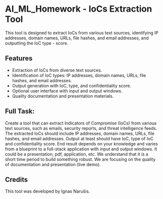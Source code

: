 # AI_ML_Homework - IoCs Extraction Tool

This tool is designed to extract IoCs from various text sources, identifying IP addresses, domain names, URLs, file hashes, and email addresses, and outputting the IoC type - score.

## Features

- Extraction of IoCs from diverse text sources.
- Identification of IoC types: IP addresses, domain names, URLs, file hashes, and email addresses.
- Output generation with IoC, type, and confidentiality score.
- Optional user interface with input and output windows.
- Quality documentation and presentation materials.

## Full Task:
Create a tool that can extract Indicators of Compromise (IoCs) from various text sources, such as emails, security reports, and threat intelligence feeds. The extracted IoCs should include IP addresses, domain names, URLs, file hashes, and email addresses. Output at least should have IoC, type of IoC and confidentiality score.
End result depends on your knowledge and varies from a blueprint to a full-stack application with input and output windows. It could be a presentation, pdf, application, etc. We understand that it is a short time period to build something robust. We are focusing on the quality of documentation and presentation (live demo).

## Credits

This tool was developed by Ignas Narušis.